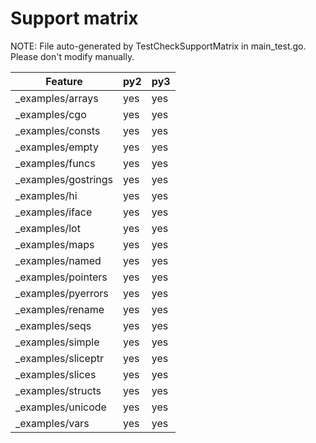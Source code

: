 # Support matrix

NOTE: File auto-generated by TestCheckSupportMatrix in main_test.go. Please
don't modify manually.

Feature |py2 | py3
--- | --- | ---
_examples/arrays | yes | yes
_examples/cgo | yes | yes
_examples/consts | yes | yes
_examples/empty | yes | yes
_examples/funcs | yes | yes
_examples/gostrings | yes | yes
_examples/hi | yes | yes
_examples/iface | yes | yes
_examples/lot | yes | yes
_examples/maps | yes | yes
_examples/named | yes | yes
_examples/pointers | yes | yes
_examples/pyerrors | yes | yes
_examples/rename | yes | yes
_examples/seqs | yes | yes
_examples/simple | yes | yes
_examples/sliceptr | yes | yes
_examples/slices | yes | yes
_examples/structs | yes | yes
_examples/unicode | yes | yes
_examples/vars | yes | yes
